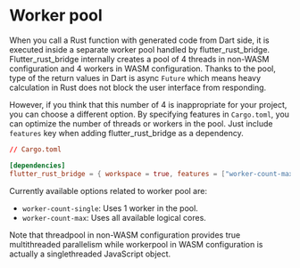 # Worker pool

When you call a Rust function with generated code from Dart side, it is executed inside a separate worker pool handled by flutter_rust_bridge. Flutter_rust_bridge internally creates a pool of 4 threads in non-WASM configuration and 4 workers in WASM configuration. Thanks to the pool, type of the return values in Dart is async `Future` which means heavy calculation in Rust does not block the user interface from responding.

However, if you think that this number of 4 is inappropriate for your project, you can choose a different option. By specifying features in `Cargo.toml`, you can optimize the number of threads or workers in the pool. Just include `features` key when adding flutter_rust_bridge as a dependency.

```toml
// Cargo.toml

[dependencies]
flutter_rust_bridge = { workspace = true, features = ["worker-count-max"] }
```

Currently available options related to worker pool are:

- `worker-count-single`: Uses 1 worker in the pool.
- `worker-count-max`: Uses all available logical cores.

Note that threadpool in non-WASM configuration provides true multithreaded parallelism while workerpool in WASM configuration is actually a singlethreaded JavaScript object.
